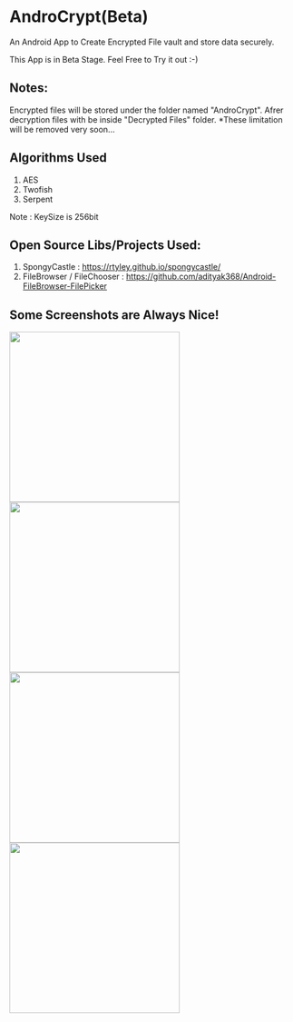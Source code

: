 # AndroCrypt(Beta)
  An Android App to Create Encrypted File vault and store data securely.
  
 This App is in Beta Stage. Feel Free to Try it out :-)
## Notes: 
 Encrypted files will be stored under the folder named "AndroCrypt". Afrer decryption files with be inside "Decrypted Files" folder.
 *These limitation will be removed very soon...

## Algorithms Used
1. AES 
2. Twofish 
3. Serpent

 Note : KeySize is 256bit

## Open Source Libs/Projects Used:
1. SpongyCastle : https://rtyley.github.io/spongycastle/ 
2. FileBrowser / FileChooser : https://github.com/adityak368/Android-FileBrowser-FilePicker
 
## Some Screenshots are Always Nice!

<p><a target="_blank" href="https://user-images.githubusercontent.com/28830085/39405586-786dedae-4bc5-11e8-9020-6f9d88534265.png"><img src="https://user-images.githubusercontent.com/28830085/39405586-786dedae-4bc5-11e8-9020-6f9d88534265.png" width="300" style="max-width:100%;"></a> 
<a target="_blank" href="https://user-images.githubusercontent.com/28830085/39405671-6bf2d5a2-4bc6-11e8-9661-5e794b43c8e8.png"><img src="https://user-images.githubusercontent.com/28830085/39405671-6bf2d5a2-4bc6-11e8-9661-5e794b43c8e8.png" width="300" style="max-width:100%;"></a> 
<a target="_blank" href="https://user-images.githubusercontent.com/28830085/39405588-7fd004a6-4bc5-11e8-8a81-95b5870009d5.png"><img src="https://user-images.githubusercontent.com/28830085/39405588-7fd004a6-4bc5-11e8-8a81-95b5870009d5.png" width="300" style="max-width:100%;"></a> 
<a target="_blank" href="https://user-images.githubusercontent.com/28830085/39405590-82c028bc-4bc5-11e8-86d5-36bdb9e97418.png"><img src="https://user-images.githubusercontent.com/28830085/39405590-82c028bc-4bc5-11e8-86d5-36bdb9e97418.png" width="300" style="max-width:100%;"></a></p> 
